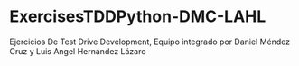 # ExercisesTDDPython-DMC-LAHL
Ejercicios De Test Drive Development, Equipo integrado por Daniel Méndez Cruz y Luis Angel Hernández Lázaro 
